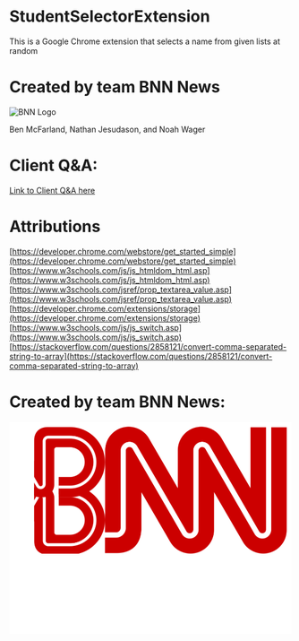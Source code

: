 # StudentSelectorExtension
This is a Google Chrome extension that selects a name from given lists at random

# Created by team BNN News
![BNN Logo](https://github.com/NathanJesudason/StudentSelectorExtension/raw/master/BNN_News_Logo.png)

Ben McFarland, Nathan Jesudason, and Noah Wager

# Client Q&A:
[Link to Client Q&A here](https://docs.google.com/document/d/18MseBVS9tjOnH4YpXY_dcN9RrPCrgch0yR4slvqhKLQ/edit?usp=sharing)

# Attributions
[https://developer.chrome.com/webstore/get_started_simple](https://developer.chrome.com/webstore/get_started_simple)
[https://www.w3schools.com/js/js_htmldom_html.asp](https://www.w3schools.com/js/js_htmldom_html.asp)
[https://www.w3schools.com/jsref/prop_textarea_value.asp](https://www.w3schools.com/jsref/prop_textarea_value.asp)
[https://developer.chrome.com/extensions/storage](https://developer.chrome.com/extensions/storage)
[https://www.w3schools.com/js/js_switch.asp](https://www.w3schools.com/js/js_switch.asp)
[https://stackoverflow.com/questions/2858121/convert-comma-separated-string-to-array](https://stackoverflow.com/questions/2858121/convert-comma-separated-string-to-array)

# Created by team BNN News:
![alt text](https://github.com/Benji-Wan-Kenobi/StudentSelectorExtension/blob/master/BNN%20News%20Logo.png)
